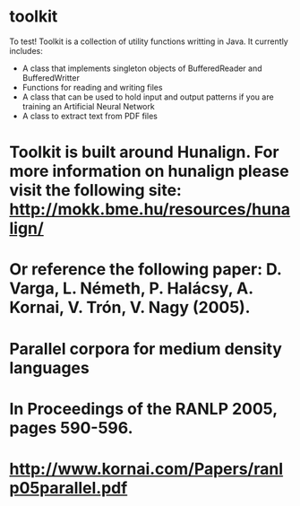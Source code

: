toolkit
=======
To test!
Toolkit is a collection of utility functions writting in Java. 
It currently includes:
- A class that implements singleton objects of BufferedReader and BufferedWritter
- Functions for reading and writing files
- A class that can be used to hold input and output patterns if you are training an Artificial Neural Network
- A class to extract text from PDF files

Toolkit is built around Hunalign. For more information on hunalign please visit the following site:
http://mokk.bme.hu/resources/hunalign/
======================================

Or reference the following paper:
D. Varga, L. Németh, P. Halácsy, A. Kornai, V. Trón, V. Nagy (2005).
====================================================================
Parallel corpora for medium density languages
==============================================
In Proceedings of the RANLP 2005, pages 590-596.
===================================================
http://www.kornai.com/Papers/ranlp05parallel.pdf
==================================================


